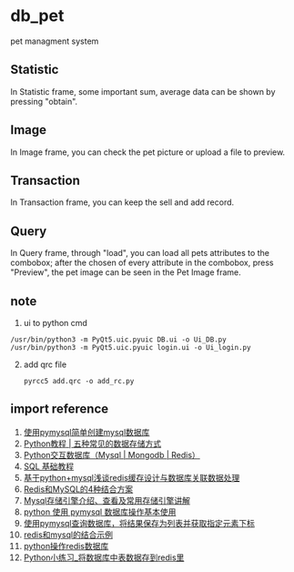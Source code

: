 # db_pet
pet managment system

## Statistic
In Statistic frame, some important sum, average data can be shown by pressing "obtain".

## Image
In Image frame, you can check the pet picture or upload a file to preview.

## Transaction
In Transaction frame, you can keep the sell and add record.

## Query
In Query frame, through "load", you can load all pets attributes to the combobox; after the chosen of every attribute in the combobox, press "Preview", the pet image can be seen in the Pet Image frame.


## note
1.  ui to python cmd
```
/usr/bin/python3 -m PyQt5.uic.pyuic DB.ui -o Ui_DB.py
/usr/bin/python3 -m PyQt5.uic.pyuic login.ui -o Ui_login.py
```
2. add qrc file
   ```
   pyrcc5 add.qrc -o add_rc.py
   ```

## import reference
1. [使用pymysql简单创建mysql数据库](https://blog.csdn.net/cnmnui/article/details/99324619)
2. [Python教程 | 五种常见的数据存储方式](http://blog.itpub.net/31561225/viewspace-2633478/)
3. [Python交互数据库（Mysql | Mongodb | Redis）](https://www.jianshu.com/p/8be1a04e6534)
4. [SQL 基础教程](https://www.w3school.com.cn/sql/sql_orderby.asp)
5. [ 基于python+mysql浅谈redis缓存设计与数据库关联数据处理](https://www.cnblogs.com/shouke/p/10157756.html)
6. [Redis和MySQL的4种结合方案](https://blog.csdn.net/hemeinvyiqiluoben/article/details/82563470)
7. [Mysql存储引擎介绍、查看及常用存储引擎讲解](https://www.2cto.com/database/201801/715203.html)
8. [python 使用 pymysql 数据库操作基本使用](https://www.jianshu.com/p/25f759413402)
9. [使用pymysql查询数据库，将结果保存为列表并获取指定元素下标](https://blog.csdn.net/cm731231988/article/details/80261269)
10. [redis和mysql的结合示例](https://www.jianshu.com/p/184c4c7a6572)
11. [python操作redis数据库](https://www.jianshu.com/p/c8b46f8c302d)
12. [Python小练习_将数据库中表数据存到redis里](https://www.cnblogs.com/jessica-test/p/9004774.html)